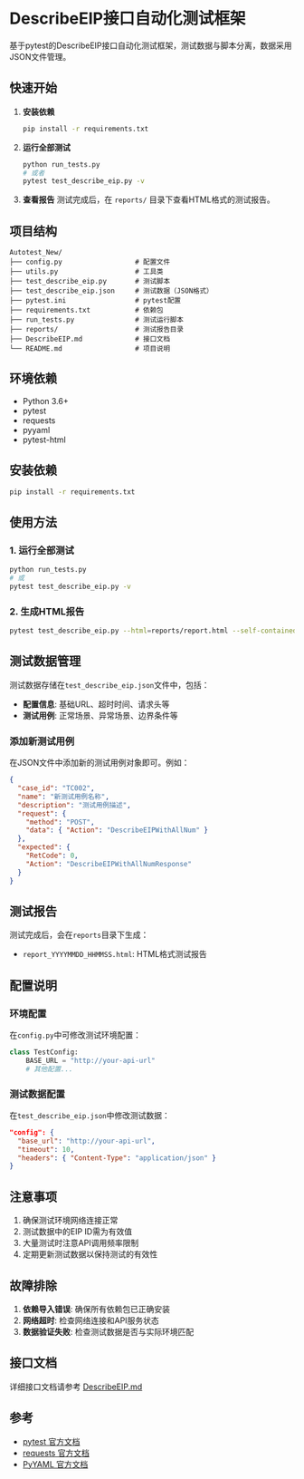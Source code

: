 # DescribeEIP接口自动化测试框架

基于pytest的DescribeEIP接口自动化测试框架，测试数据与脚本分离，数据采用JSON文件管理。

## 快速开始

1. **安装依赖**
   ```bash
   pip install -r requirements.txt
   ```

2. **运行全部测试**
   ```bash
   python run_tests.py
   # 或者
   pytest test_describe_eip.py -v
   ```

3. **查看报告**
   测试完成后，在 `reports/` 目录下查看HTML格式的测试报告。

## 项目结构

```
Autotest_New/
├── config.py                  # 配置文件
├── utils.py                   # 工具类
├── test_describe_eip.py       # 测试脚本
├── test_describe_eip.json     # 测试数据（JSON格式）
├── pytest.ini                 # pytest配置
├── requirements.txt           # 依赖包
├── run_tests.py               # 测试运行脚本
├── reports/                   # 测试报告目录
├── DescribeEIP.md             # 接口文档
└── README.md                  # 项目说明
```

## 环境依赖

- Python 3.6+
- pytest
- requests
- pyyaml
- pytest-html

## 安装依赖

```bash
pip install -r requirements.txt
```

## 使用方法

### 1. 运行全部测试
```bash
python run_tests.py
# 或
pytest test_describe_eip.py -v
```

### 2. 生成HTML报告
```bash
pytest test_describe_eip.py --html=reports/report.html --self-contained-html
```

## 测试数据管理

测试数据存储在`test_describe_eip.json`文件中，包括：
- **配置信息**: 基础URL、超时时间、请求头等
- **测试用例**: 正常场景、异常场景、边界条件等

### 添加新测试用例

在JSON文件中添加新的测试用例对象即可。例如：
```json
{
  "case_id": "TC002",
  "name": "新测试用例名称",
  "description": "测试用例描述",
  "request": {
    "method": "POST",
    "data": { "Action": "DescribeEIPWithAllNum" }
  },
  "expected": {
    "RetCode": 0,
    "Action": "DescribeEIPWithAllNumResponse"
  }
}
```

## 测试报告

测试完成后，会在`reports`目录下生成：
- `report_YYYYMMDD_HHMMSS.html`: HTML格式测试报告

## 配置说明

### 环境配置

在`config.py`中可修改测试环境配置：
```python
class TestConfig:
    BASE_URL = "http://your-api-url"
    # 其他配置...
```

### 测试数据配置

在`test_describe_eip.json`中修改测试数据：
```json
"config": {
  "base_url": "http://your-api-url",
  "timeout": 10,
  "headers": { "Content-Type": "application/json" }
}
```

## 注意事项

1. 确保测试环境网络连接正常
2. 测试数据中的EIP ID需为有效值
3. 大量测试时注意API调用频率限制
4. 定期更新测试数据以保持测试的有效性

## 故障排除

1. **依赖导入错误**: 确保所有依赖包已正确安装
2. **网络超时**: 检查网络连接和API服务状态
3. **数据验证失败**: 检查测试数据是否与实际环境匹配

## 接口文档

详细接口文档请参考 [DescribeEIP.md](DescribeEIP.md)

## 参考
- [pytest 官方文档](https://docs.pytest.org/)
- [requests 官方文档](https://docs.python-requests.org/)
- [PyYAML 官方文档](https://pyyaml.org/wiki/PyYAMLDocumentation)